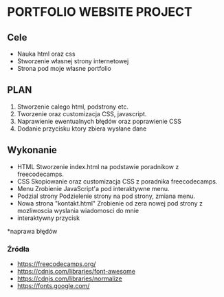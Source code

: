 # PORTFOLIO WEBSITE PROJECT
## Cele
* Nauka html oraz css
* Stworzenie własnej strony internetowej
* Strona pod moje własne portfolio
## PLAN
1. Stworzenie calego html, podstrony etc.
2. Tworzenie oraz customizacja CSS, javascript.
3. Naprawienie ewentualnych błędów oraz poprawienie CSS
4. Dodanie przycisku ktory zbiera wysłane dane
## Wykonanie
* HTML
Stworzenie index.html na podstawie poradnikow z freecodecamps.
* CSS
Skopiowanie oraz customizacja CSS z poradnika freecodecamps.
* Menu
Zrobienie JavaScript'a pod interaktywne menu.
* Podzial strony
Podzielenie strony na pod strony, zmiana menu.
* Nowa strona "kontakt.html"
Zrobienie od zera nowej pod strony z mozliwoscia wyslania wiadomosci do mnie
* interaktywny przycisk

*naprawa błędów
### Źródła
* https://freecodecamps.org/
* https://cdnjs.com/libraries/font-awesome
* https://cdnjs.com/libraries/normalize
* https://fonts.google.com/
